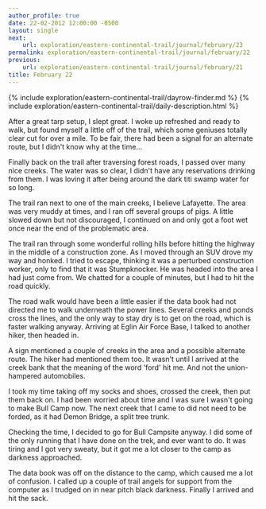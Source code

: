 ```yaml
---
author_profile: true
date: 22-02-2012 12:00:00 -0500
layout: single
next:
    url: exploration/eastern-continental-trail/journal/february/23
permalink: exploration/eastern-continental-trail/journal/february/22
previous:
    url: exploration/eastern-continental-trail/journal/february/21
title: February 22
---
```

{% include exploration/eastern-continental-trail/dayrow-finder.md %}
{% include exploration/eastern-continental-trail/daily-description.html %}

After a great tarp setup, I slept great. I woke up refreshed and ready to walk, but found myself a little off of the trail, which some geniuses totally clear cut for over a mile. To be fair, there had been a signal for an alternate route, but I didn't know why at the time...

Finally back on the trail after traversing forest roads, I passed over many nice creeks. The water was so clear, I didn't have any reservations drinking from them. I was loving it after being around the dark titi swamp water for so long.

The trail ran next to one of the main creeks, I believe Lafayette. The area was very muddy at times, and I ran off several groups of pigs. A little slowed down but not discouraged, I continued on and only got a foot wet once near the end of the problematic area.

The trail ran through some wonderful rolling hills before hitting the highway in the middle of a construction zone. As I moved through an SUV drove my way and honked. I tried to escape, thinking it was a perturbed construction worker, only to find that it was Stumpknocker. He was headed into the area I had just come from. We chatted for a couple of minutes, but I had to hit the road quickly.

The road walk would have been a little easier if the data book had not directed me to walk underneath the power lines. Several creeks and ponds cross the lines, and the only way to stay dry is to get on the road, which is faster walking anyway. Arriving at Eglin Air Force Base, I talked to another hiker, then headed in.

A sign mentioned a couple of creeks in the area and a possible alternate route. The hiker had mentioned them too. It wasn't until I arrived at the creek bank that the meaning of the word 'ford' hit me. And not the union-hampered automobiles.

I took my time taking off my socks and shoes, crossed the creek, then put them back on. I had been worried about time and I was sure I wasn't going to make Bull Camp now. The next creek that I came to did not need to be forded, as it had Demon Bridge, a split tree trunk.

Checking the time, I decided to go for Bull Campsite anyway. I did some of the only running that I have done on the trek, and ever want to do. It was tiring and I got very sweaty, but it got me a lot closer to the camp as darkness approached.

The data book was off on the distance to the camp, which caused me a lot of confusion. I called up a couple of trail angels for support from the computer as I trudged on in near pitch black darkness. Finally I arrived and hit the sack.